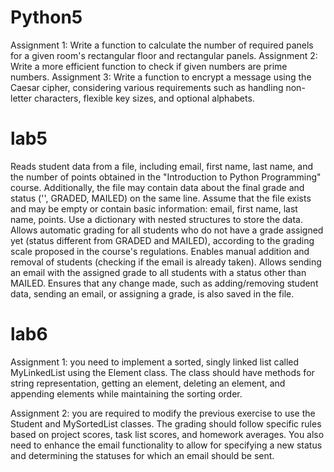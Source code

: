 # Python5
Assignment 1: Write a function to calculate the number of required panels for a given room's rectangular floor and rectangular panels.
Assignment 2: Write a more efficient function to check if given numbers are prime numbers.
Assignment 3: Write a function to encrypt a message using the Caesar cipher, considering various requirements such as handling non-letter characters, flexible key sizes, and optional alphabets.
# lab5
Reads student data from a file, including email, first name, last name, and the number of points obtained in the "Introduction to Python Programming" course. Additionally, the file may contain data about the final grade and status ('', GRADED, MAILED) on the same line. Assume that the file exists and may be empty or contain basic information: email, first name, last name, points. Use a dictionary with nested structures to store the data.
Allows automatic grading for all students who do not have a grade assigned yet (status different from GRADED and MAILED), according to the grading scale proposed in the course's regulations.
Enables manual addition and removal of students (checking if the email is already taken).
Allows sending an email with the assigned grade to all students with a status other than MAILED.
Ensures that any change made, such as adding/removing student data, sending an email, or assigning a grade, is also saved in the file.
# lab6
Assignment 1: you need to implement a sorted, singly linked list called MyLinkedList using the Element class. The class should have methods for string representation, getting an element, deleting an element, and appending elements while maintaining the sorting order.

Assignment 2: you are required to modify the previous exercise to use the Student and MySortedList classes. The grading should follow specific rules based on project scores, task list scores, and homework averages. You also need to enhance the email functionality to allow for specifying a new status and determining the statuses for which an email should be sent.
